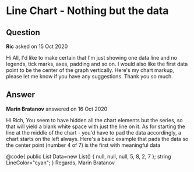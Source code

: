 # Line Chart - Nothing but the data

## Question

**Ric** asked on 15 Oct 2020

Hi All, I'd like to make certain that I'm just showing one data line and no legends, tick marks, axes, padding and so on. I would also like the first data point to be the center of the graph vertically. Here's my chart markup, please let me know if you have any suggestions. Thank you so much. <TelerikChart Width="100%" Height="100%" Transitions="false" RenderAs="Telerik.Blazor.RenderingMode.Canvas"> <ChartSeriesItems> <ChartSeries Type="ChartSeriesType.Line" Name="" Data="@Data" Color="@LineColor"> <ChartSeriesMarkers Visible="false" /> <ChartSeriesLabels Visible="false" Background="transparent" /> </ChartSeries> </ChartSeriesItems> <ChartCategoryAxes> <ChartCategoryAxis Visible="false"><ChartCategoryAxisMajorGridLines Visible="false" /></ChartCategoryAxis> </ChartCategoryAxes> <ChartValueAxes> <ChartValueAxis Visible="false"><ChartValueAxisMajorGridLines Visible="false" /></ChartValueAxis> </ChartValueAxes> <ChartTitle Visible="false" /> <ChartLegend Visible="false" /> </TelerikChart>

## Answer

**Marin Bratanov** answered on 16 Oct 2020

Hi Rich, You seem to have hidden all the chart elements but the series, so that will yield a blank white space with just the line on it. As for starting the line at the middle of the chart - you'd have to pad the data accordingly, a chart starts on the left always. Here's a basic example that pads the data so the center point (number 4 of 7) is the first with meaningful data <TelerikChart Width="100%" Height="100%" Transitions="false" RenderAs="Telerik.Blazor.RenderingMode.Canvas">
<ChartSeriesItems>
<ChartSeries Type="ChartSeriesType.Line" Name="" Data="@Data" Color="@LineColor">
<ChartSeriesMarkers Visible="false" />
<ChartSeriesLabels Visible="false" Background="transparent" />
</ChartSeries>
</ChartSeriesItems>
<ChartCategoryAxes>
<ChartCategoryAxis Visible="false"><ChartCategoryAxisMajorGridLines Visible="false" /></ChartCategoryAxis>
</ChartCategoryAxes>
<ChartValueAxes>
<ChartValueAxis Visible="false"><ChartValueAxisMajorGridLines Visible="false" /></ChartValueAxis>
</ChartValueAxes>
<ChartTitle Visible="false" />
<ChartLegend Visible="false" />
</TelerikChart>

@code{ public List <object> Data=new List<object>() { null, null, null, 5, 8, 2, 7 }; string LineColor="cyan";
} Regards, Marin Bratanov

